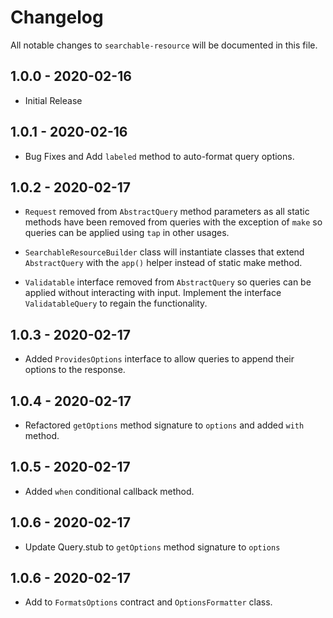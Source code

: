 # Changelog

All notable changes to `searchable-resource` will be documented in this file.

## 1.0.0 - 2020-02-16

- Initial Release

## 1.0.1 - 2020-02-16

- Bug Fixes and Add `labeled` method to auto-format query options.

## 1.0.2 - 2020-02-17

- `Request` removed from `AbstractQuery` method parameters as all static methods have been 
removed from queries with the exception of `make` so queries can be applied using 
`tap` in other usages.

- `SearchableResourceBuilder` class will instantiate classes that extend 
`AbstractQuery` with the `app()` helper instead of static make method.

- `Validatable` interface removed from `AbstractQuery` so queries can be 
applied without interacting with input. Implement the interface `ValidatableQuery` to regain 
the functionality. 

## 1.0.3 - 2020-02-17

- Added `ProvidesOptions` interface to allow queries to append their options to the response. 

## 1.0.4 - 2020-02-17

- Refactored `getOptions` method signature to `options` and added `with` method.

## 1.0.5 - 2020-02-17

- Added `when` conditional callback method.

## 1.0.6 - 2020-02-17

- Update Query.stub to `getOptions` method signature to `options`


## 1.0.6 - 2020-02-17

- Add  to `FormatsOptions` contract and `OptionsFormatter` class.

